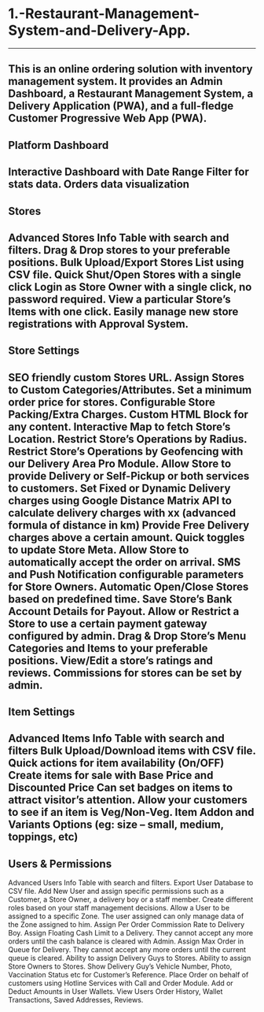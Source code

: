 # 1.-Restaurant-Management-System-and-Delivery-App.
--------------------------------------------------
This is an online ordering solution with inventory management system. It provides an Admin Dashboard, a Restaurant Management System, a Delivery Application (PWA), and a full-fledge Customer Progressive Web App (PWA).
--------------------------------------------------
Platform Dashboard
---------------------------------------------
Interactive Dashboard with Date Range Filter for stats data.
Orders data visualization
----------------------------------------
Stores
---------------------------------------
Advanced Stores Info Table with search and filters.
Drag & Drop stores to your preferable positions.
Bulk Upload/Export Stores List using CSV file.
Quick Shut/Open Stores with a single click
Login as Store Owner with a single click, no password required.
View a particular Store’s Items with one click.
Easily manage new store registrations with Approval System.
--------------------------------------------------
Store Settings
-------------------------------------------------
SEO friendly custom Stores URL.
Assign Stores to Custom Categories/Attributes.
Set a minimum order price for stores.
Configurable Store Packing/Extra Charges.
Custom HTML Block for any content.
Interactive Map to fetch Store’s Location.
Restrict Store’s Operations by Radius.
Restrict Store’s Operations by Geofencing with our Delivery Area Pro Module.
Allow Store to provide Delivery or Self-Pickup or both services to customers.
Set Fixed or Dynamic Delivery charges using Google Distance Matrix API to calculate delivery charges with xx (advanced formula of distance in km)
Provide Free Delivery charges above a certain amount.
Quick toggles to update Store Meta.
Allow Store to automatically accept the order on arrival.
SMS and Push Notification configurable parameters for Store Owners.
Automatic Open/Close Stores based on predefined time.
Save Store’s Bank Account Details for Payout.
Allow or Restrict a Store to use a certain payment gateway configured by admin.
Drag & Drop Store’s Menu Categories and Items to your preferable positions.
View/Edit a store’s ratings and reviews.
Commissions for stores can be set by admin.
--------------------------------------------------
Item Settings
---------------------------------------------------
Advanced Items Info Table with search and filters
Bulk Upload/Download items with CSV file.
Quick actions for item availability (On/OFF)
Create items for sale with Base Price and Discounted Price
Can set badges on items to attract visitor’s attention.
Allow your customers to see if an item is Veg/Non-Veg.
Item Addon and Variants Options (eg: size – small, medium, toppings, etc)
------------------------------------------------------
Users & Permissions
------------------------------------------------------
Advanced Users Info Table with search and filters.
Export User Database to CSV file.
Add New User and assign specific permissions such as a Customer, a Store Owner, a delivery boy or a staff member.
Create different roles based on your staff management decisions.
Allow a User to be assigned to a specific Zone. The user assigned can only manage data of the Zone assigned to him.
Assign Per Order Commission Rate to Delivery Boy.
Assign Floating Cash Limit to a Delivery. They cannot accept any more orders until the cash balance is cleared with Admin.
Assign Max Order in Queue for Delivery. They cannot accept any more orders until the current queue is cleared.
Ability to assign Delivery Guys to Stores.
Ability to assign Store Owners to Stores.
Show Delivery Guy’s Vehicle Number, Photo, Vaccination Status etc for Customer’s Reference.
Place Order on behalf of customers using Hotline Services with Call and Order Module.
Add or Deduct Amounts in User Wallets.
View Users Order History, Wallet Transactions, Saved Addresses, Reviews.

